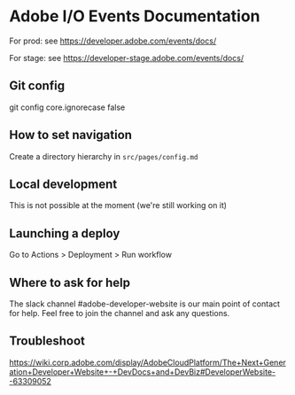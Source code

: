 # Adobe I/O Events Documentation

For prod:
see https://developer.adobe.com/events/docs/

For stage:
see https://developer-stage.adobe.com/events/docs/

## Git config
git config core.ignorecase false

## How to set navigation
Create a directory hierarchy in `src/pages/config.md`

## Local development
This is not possible at the moment (we're still working on it)

## Launching a deploy
Go to Actions > Deployment > Run workflow

## Where to ask for help

The slack channel #adobe-developer-website is our main point of contact for help. Feel free to join the channel and ask any questions.

## Troubleshoot

https://wiki.corp.adobe.com/display/AdobeCloudPlatform/The+Next+Generation+Developer+Website+-+DevDocs+and+DevBiz#DeveloperWebsite--63309052
